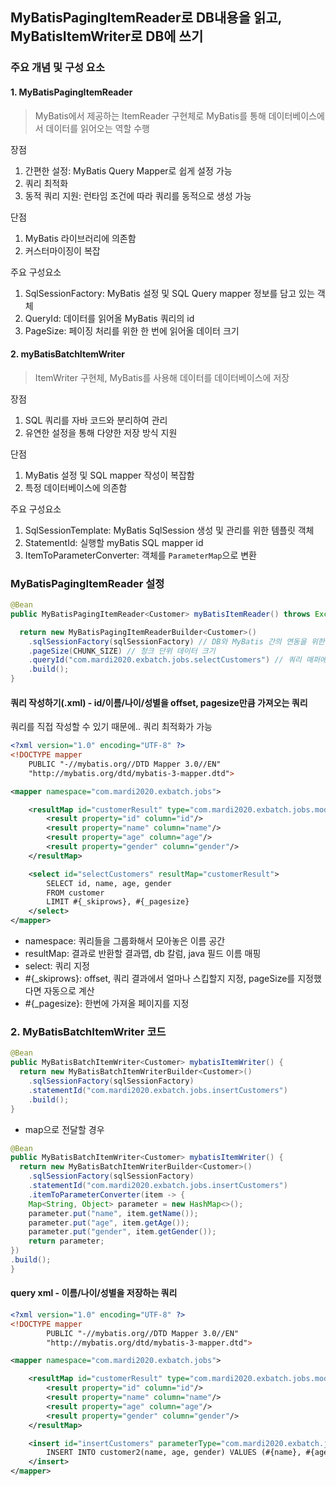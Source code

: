 ## MyBatisPagingItemReader로 DB내용을 읽고, MyBatisItemWriter로 DB에 쓰기

### 주요 개념 및 구성 요소

#### 1. MyBatisPagingItemReader
> MyBatis에서 제공하는 ItemReader 구현체로 MyBatis를 통해 데이터베이스에서 데이터를 읽어오는 역할 수행

장점
1. 간편한 설정: MyBatis Query Mapper로 쉽게 설정 가능
2. 쿼리 최적화
3. 동적 쿼리 지원: 런타임 조건에 따라 쿼리를 동적으로 생성 가능

단점
1. MyBatis 라이브러리에 의존함
2. 커스터마이징이 복잡

주요 구성요소
1. SqlSessionFactory: MyBatis 설정 및 SQL Query mapper 정보를 담고 있는 객체
2. QueryId: 데이터를 읽어올 MyBatis 쿼리의 id
3. PageSize: 페이징 처리를 위한 한 번에 읽어올 데이터 크기

#### 2. myBatisBatchItemWriter
> ItemWriter 구현체, MyBatis를 사용해 데이터를 데이터베이스에 저장

장점
1. SQL 쿼리를 자바 코드와 분리하여 관리
2. 유연한 설정을 통해 다양한 저장 방식 지원

단점
1. MyBatis 설정 및 SQL mapper 작성이 복잡함
2. 특정 데이터베이스에 의존함

주요 구성요소
1. SqlSessionTemplate: MyBatis SqlSession 생성 및 관리를 위한 템플릿 객체
2. StatementId: 실행할 myBatis SQL mapper id
3. ItemToParameterConverter: 객체를 `ParameterMap`으로 변환

### MyBatisPagingItemReader 설정
``` java
@Bean
public MyBatisPagingItemReader<Customer> myBatisItemReader() throws Exception {

  return new MyBatisPagingItemReaderBuilder<Customer>()
    .sqlSessionFactory(sqlSessionFactory) // DB와 MyBatis 간의 연동을 위한 세션 팩토리
    .pageSize(CHUNK_SIZE) // 청크 단위 데이터 크기
    .queryId("com.mardi2020.exbatch.jobs.selectCustomers") // 쿼리 매퍼에서 사용하는 id
    .build();
}
```
#### 쿼리 작성하기(.xml) - id/이름/나이/성별을 offset, pagesize만큼 가져오는 쿼리
쿼리를 직접 작성할 수 있기 때문에.. 쿼리 최적화가 가능
``` xml
<?xml version="1.0" encoding="UTF-8" ?>
<!DOCTYPE mapper
    PUBLIC "-//mybatis.org//DTD Mapper 3.0//EN"
    "http://mybatis.org/dtd/mybatis-3-mapper.dtd">

<mapper namespace="com.mardi2020.exbatch.jobs">

	<resultMap id="customerResult" type="com.mardi2020.exbatch.jobs.models.Customer">
		<result property="id" column="id"/>
		<result property="name" column="name"/>
		<result property="age" column="age"/>
		<result property="gender" column="gender"/>
	</resultMap>

	<select id="selectCustomers" resultMap="customerResult">
		SELECT id, name, age, gender
		FROM customer
		LIMIT #{_skiprows}, #{_pagesize}
	</select>
</mapper>
```
- namespace: 쿼리들을 그룹화해서 모아놓은 이름 공간
- resultMap: 결과로 반환할 결과맵, db 칼럼, java 필드 이름 매핑
- select: 쿼리 지정
- #{_skiprows}: offset, 쿼리 결과에서 얼마나 스킵할지 지정, pageSize를 지정했다면 자동으로 계산
- #{_pagesize}: 한번에 가져올 페이지를 지정

### 2. MyBatisBatchItemWriter 코드
``` java
@Bean
public MyBatisBatchItemWriter<Customer> mybatisItemWriter() {
  return new MyBatisBatchItemWriterBuilder<Customer>()
    .sqlSessionFactory(sqlSessionFactory)
    .statementId("com.mardi2020.exbatch.jobs.insertCustomers")
    .build();
}
```
- map으로 전달할 경우
``` java
@Bean
public MyBatisBatchItemWriter<Customer> mybatisItemWriter() {
  return new MyBatisBatchItemWriterBuilder<Customer>()
    .sqlSessionFactory(sqlSessionFactory)
    .statementId("com.mardi2020.exbatch.jobs.insertCustomers")
    .itemToParameterConverter(item -> {
    Map<String, Object> parameter = new HashMap<>();
    parameter.put("name", item.getName());
    parameter.put("age", item.getAge());
    parameter.put("gender", item.getGender());
    return parameter;
})
.build();
}
```
#### query xml - 이름/나이/성별을 저장하는 쿼리
``` xml
<?xml version="1.0" encoding="UTF-8" ?>
<!DOCTYPE mapper
        PUBLIC "-//mybatis.org//DTD Mapper 3.0//EN"
        "http://mybatis.org/dtd/mybatis-3-mapper.dtd">

<mapper namespace="com.mardi2020.exbatch.jobs">

    <resultMap id="customerResult" type="com.mardi2020.exbatch.jobs.models.Customer">
        <result property="id" column="id"/>
        <result property="name" column="name"/>
        <result property="age" column="age"/>
        <result property="gender" column="gender"/>
    </resultMap>

    <insert id="insertCustomers" parameterType="com.mardi2020.exbatch.jobs.models.Customer">
        INSERT INTO customer2(name, age, gender) VALUES (#{name}, #{age}, #{gender});
    </insert>
</mapper>
```
